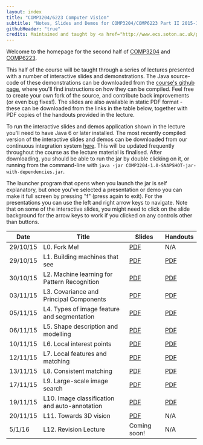 ```yaml
---
layout: index
title: "COMP3204/6223 Computer Vision"
subtitle: "Notes, Slides and Demos for COMP3204/COMP6223 Part II 2015-16"
githubHeader: "true"
credits: Maintained and taught by <a href="http://www.ecs.soton.ac.uk/people/jsh2">Dr Jonathon Hare</a> (<a href="https://github.com/jonhare">jonhare</a>)
---
```


Welcome to the homepage for the second half of [COMP3204](https://secure.ecs.soton.ac.uk/module/COMP3204) and [COMP6223](https://secure.ecs.soton.ac.uk/module/COMP6223).

This half of the course will be taught through a series of lectures presented with a number of interactive slides and demonstrations. The Java source-code of these demonstrations can be downloaded from the [course's github page](http://github.com/jonhare/COMP3204), where you'll find instructions on how they can be compiled. Feel free to create your own fork of the source, and contribute back improvements (or even bug fixes!). The slides are also available in static PDF format - these can be downloaded from the links in the table below, together with PDF copies of the handouts provided in the lecture.

To run the interactive slides and demos application shown in the lecture you'll need to have Java 6 or later installed. The most recently compiled version of the interactive slides and demos can be downloaded from our continuous integration system [here](http://jenkins.ecs.soton.ac.uk/job/COMP3204/lastSuccessfulBuild/artifact/app/target/COMP3204-1.0-SNAPSHOT-jar-with-dependencies.jar). This will be updated frequently throughout the course as the lecture material is finalised. After downloading, you should be able to run the jar by double clicking on it, or running from the command-line with `java -jar COMP3204-1.0-SNAPSHOT-jar-with-dependencies.jar`. 

The launcher program that opens when you launch the jar is self explanatory, but once you've selected a presentation or demo you can make it full screen by pressing "f" (press again to exit). For the presentations you can use the left and right arrow keys to navigate. Note that on some of the interactive slides, you might need to click on the slide background for the arrow keys to work if you clicked on any controls other than buttons.

Date     | Title        | Slides                             | Handouts
---------| ------------ | ---------------------------------- | ---------
29/10/15 | L0. Fork Me! | [PDF](./lectures/pdf/L0-forkme.pdf) | N/A
29/10/15 | L1. Building machines that see | [PDF](./lectures/pdf/L1-machines-that-see.pdf) | [PDF](./handouts/pdf/L1-machines-that-see.pdf)
30/10/15 | L2. Machine learning for Pattern Recognition | [PDF](./lectures/pdf/L2-machine-learning.pdf) | [PDF](./handouts/pdf/L2-machine-learning.pdf)
03/11/15 | L3. Covariance and Principal Components | [PDF](./lectures/pdf/L3-covariance.pdf) | [PDF](./handouts/pdf/L3-covariance.pdf)
05/11/15 | L4. Types of image feature and segmentation | [PDF](./lectures/pdf/L4-imagefeatures.pdf) | [PDF](./handouts/pdf/L4-imagefeatures.pdf)
06/11/15 | L5. Shape description and modelling | [PDF](./lectures/pdf/L5-shapedescription.pdf) | [PDF](./handouts/pdf/L5-shapedescription.pdf)
10/11/15 | L6. Local interest points | [PDF](./lectures/pdf/L6-interestpoints.pdf) | [PDF](./handouts/pdf/L6-interestpoints.pdf)
12/11/15 | L7. Local features and matching | [PDF](./lectures/pdf/L7-matching.pdf) | [PDF](./handouts/pdf/L7-matching.pdf)
13/11/15 | L8. Consistent matching | [PDF](./lectures/pdf/L8-consistency.pdf) | [PDF](./handouts/pdf/L8-consistency.pdf)
17/11/15 | L9. Large-scale image search | [PDF](./lectures/pdf/L9-imagesearch.pdf) | [PDF](./handouts/pdf/L9-imagesearch.pdf)
19/11/15 | L10. Image classification and auto-annotation | [PDF](./lectures/pdf/L10-classification.pdf) | [PDF](./handouts/pdf/L10-classification.pdf)
20/11/15 | L11. Towards 3D vision | [PDF](./lectures/pdf/L11-towards3d.pdf) | N/A |
5/1/16   | L12. Revision Lecture | Coming soon! <!--- [PDF](./lectures/pdf/L12-Revision.pdf) --> | N/A |
